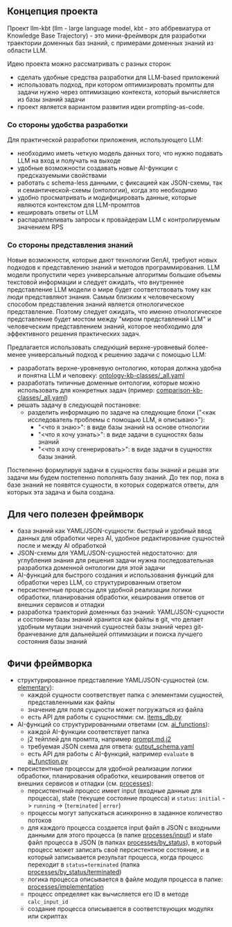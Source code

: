 ## Концепция проекта

Проект llm-kbt (llm - large language model, kbt - это аббревиатура от Knowledge Base Trajectory) - это мини-фреймворк для разработки траектории доменных баз знаний, с примерами доменных знаний из области LLM.

Идею проекта можно рассматривать с разных сторон:
* сделать удобные средства разработки для LLM-based приложений
* использовать подход, при котором оптимизировать промпты для задачи нужно через оптимизацию контекста, который вычисляется из базы знаний задачи
* проект является вариантом развития идеи prompting-as-code.

### Со стороны удобства разработки

Для практической разработки приложения, использующего LLM:
* необходимо иметь четкую модель данных того, что нужно подавать LLM на вход и получать на выходе
* удобные возможности создавать новые AI-функции с предсказуемыми свойствами
* работать с schema-less данными, с фиксацией как JSON-схемы, так и семантической-схемы (онтологии), когда это необходимо
* удобно просматривать и модифицировать данные, которые являются контекстом для LLM-промптов
* кешировать ответы от LLM
* распараллеливать запросы к провайдерам LLM с контролируемым значением RPS 

### Со стороны представления знаний 

Новые возможности, которые дают технологии GenAI, требуют новых подходов к представлению знаний и методов программирования.
LLM модели пропустили через универсальные алгоритмы большие объемы текстовой информации и следует ожидать, что внутреннее представление LLM модели о мире будет соответствовать тому как люди представляют знания. Самым близким к человеческому способом представления знаний является отнологическое представление. Поэтому следует ожидать, что именно отнологическое представление будет мостом между "миром представлений LLM" и человеческим представлением знаний, которое необходимо для эффективного решения практических задач.

Предлагается использовать следующий верхне-уровневый более-менее универсальный подход к решению задачи с помощью LLM: 
  * разработать верхне-уровневую онтологию, которая должна удобна и понятна LLM и человеку: [ontology-kb-classes/_all.yaml](elementary%2Fontology-kb-classes%2F_all.yaml)
  * разработать типичные доменные онтологии, которые можно использовать для конкретных задач (пример: [comparison-kb-classes/_all.yaml](elementary%2Fcomparison-kb-classes%2F_all.yaml))
  * решать задачу в следующей постановке:
    * разделить информацию по задаче на следующие блоки ("<как исследователь проблемы с помощью LLM, я описываю>"): 
      * "<что я знаю>": в виде базы знаний на основе отнологии
      * "<что я хочу узнать>": в виде задачи в сущностях базы знаний
      * "<что я хочу сгенерировать>": в виде задачи в сущностях базы знаний.

Постепенно формулируя задачи в сущностях базы знаний и решая эти задачи мы будем постепенно пополнять базу знаний. До тех пор, пока в базе знаний не появятся сущности, в которых содержатся ответы, для которых эта задача и была создана.

## Для чего полезен фреймворк

* база знаний как YAML/JSON-сущности: быстрый и удобный ввод данных для обработки через AI, удобное редактирование сущностей после и между AI обработкой
* JSON-схемы для YAML/JSON-сущностей недостаточно: для углубления знания для решения задачи нужна последовательная разработка доменной онтологии для этой задачи
* AI-функций для быстрого создания и использования функций для обработки через LLM, со структурированным ответом
* персистентные процессы для удобной реализации логики обработки, планирования обработки, кеширования ответов от внешних сервисов и отладки
* разработка траекторий доменных баз знаний: YAML/JSON-сущности и состояние базы знаний хранится как файлы в git, что делает удобным мутации значений сущностей базы знаний через git-бранчевание для дальнейшей оптимизации и поиска лучшего состояния базы знаний

## Фичи фреймворка

* структурированное представление YAML/JSON-сущностей (см. [elementary](elementary)):
  * каждой сущности соответствует папка с элементами сущностей, представленными как файлы
  * значение для поля сущности может погружаться из файла
  * есть API для работы с сущностями: см. [items_db.py](kbt-core/items_db.py)
* AI-функций со структурированными ответами (см. [ai_functions](ai_functions)):
  * каждой AI-функции соответствует папка 
  * j2 тейплей для промпта, например [prompt.md.j2](ai_functions/list_best_tasks_for_llm_effectivess/prompt.md.j2)
  * требуемая JSON схема для ответа: [output_schema.yaml](ai_functions/list_best_tasks_for_llm_effectivess/output_schema.yaml)
  * есть API для работы с AI-функций, например `evaluate` в [ai_function.py](kbt-core/ai_function.py)
* персистентные процессы для удобной реализации логики обработки, планирования обработки, кеширования ответов от внешних сервисов и отладки (см. [processes](processes)):
  * персистентный процесс имеет input (входные данные для процесса), state (текущее состояние процесса) и `status`: `initial` -> `running` -> (`terminated` | `error`) 
  * процессы могут запускаться асинхронно в заданное количество потоков
  * для каждого процесса создается input файл в JSON с входными данными для этого процесса (в папке [processes/input](processes/input)) и state файл процесса в JSON (в папках [processes/by_status](processes/by_status)), в который процесс может записать своё персистентное состояние, и в который записывается результат процесса, когда процесс переходит в `status=terminated` (папка [processes/by_status/terminated](processes/by_status/terminated))
  * логика процесса описывается в файле модуля процесса в папке: [processes/implementation](processes/implementation)
  * процесс определяет как вычисляется его ID в методе `calc_input_id` 
  * создание процесса описывается в соответствующих модулях или скриптах
